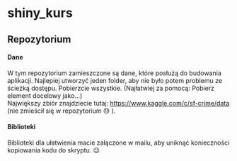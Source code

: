 # shiny_kurs
## Repozytorium
#### Dane 
W tym repozytorium zamieszczone są dane, które posłużą do budowania aplikacji. Najlepiej utworzyć jeden folder, aby nie było potem problemu ze ścieżką dostępu.  Pobierzcie wszystkie. (Najłatwiej za pomocą: Pobierz element docelowy jako...) </br> 
Największy zbiór znajdziecie tutaj: 
https://www.kaggle.com/c/sf-crime/data (nie zmieścił się w repozytorium :sweat: ). 
</br>
#### Biblioteki 
Biblioteki dla ułatwienia macie załączone w mailu, aby uniknąć konieczności kopiowania kodu do skryptu. :wink: 
